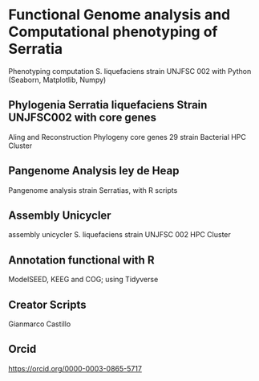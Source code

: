 # Functional Genome analysis and Computational phenotyping of Serratia
Phenotyping computation S. liquefaciens strain UNJFSC 002 with Python (Seaborn, Matplotlib, Numpy)

## Phylogenia Serratia liquefaciens Strain UNJFSC002 with core genes
Aling and Reconstruction Phylogeny core genes 29 strain Bacterial HPC Cluster

## Pangenome Analysis ley de Heap
Pangenome analysis strain Serratias, with R scripts

## Assembly Unicycler
assembly unicycler S. liquefaciens strain UNJFSC 002 HPC Cluster

## Annotation functional with R
ModelSEED, KEEG and COG; using Tidyverse

## Creator Scripts
Gianmarco Castillo

## Orcid
https://orcid.org/0000-0003-0865-5717
